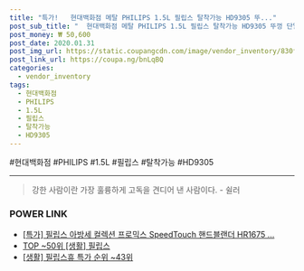 ```yaml
--- 
title: "특가!   현대백화점 메탈 PHILIPS 1.5L 필립스 탈착가능 HD9305 뚜..." 
post_sub_title: "  현대백화점 메탈 PHILIPS 1.5L 필립스 탈착가능 HD9305 뚜껑 단일속성 전기주전자 22" 
post_money: ₩ 50,600 
post_date: 2020.01.31 
post_img_url: https://static.coupangcdn.com/image/vendor_inventory/830f/2ebe14e1134518d11cced4246ac9567a1593d6a9669e7bb9cc6c29eca047.jpg 
post_link_url: https://coupa.ng/bnLqBQ 
categories: 
  - vendor_inventory 
tags: 
  - 현대백화점 
  - PHILIPS 
  - 1.5L 
  - 필립스 
  - 탈착가능 
  - HD9305 
--- 
```

  #현대백화점 #PHILIPS #1.5L #필립스 #탈착가능 #HD9305 
<hr> 

> 강한 사람이란 가장 훌륭하게 고독을 견디어 낸 사람이다. - 쉴러 


### POWER LINK

* <a href="https://blog.naver.com/an0733/221786615918" target="_blank">[특가] 필립스 아방세 컬렉션 프로믹스 SpeedTouch 핸드블랜더 HR1675 ...</a>
* <a href="https://blog.naver.com/an0733/221784830597" target="_blank"> TOP ~50위 [생활] 필립스</a>
* <a href="https://blog.naver.com/sakai111/221784525802" target="_blank"> [생활] 필립스휴 특가 순위 ~43위</a>
